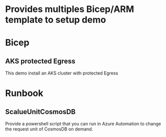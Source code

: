 # Provides multiples Bicep/ARM template to setup demo

# Bicep

## AKS protected Egress

This demo install an AKS cluster with protected Egress

# Runbook

## ScalueUnitCosmosDB

Provide a powershell script that you can run in Azure Automation to change the request unit of CosmosDB on demand.

